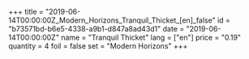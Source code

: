 +++
title = "2019-06-14T00:00:00Z_Modern_Horizons_Tranquil_Thicket_[en]_false"
id = "b73571bd-b6e5-4338-a9b1-d847a8ad43d1"
date = "2019-06-14T00:00:00Z"
name = "Tranquil Thicket"
lang = ["en"]
price = "0.19"
quantity = 4
foil = false
set = "Modern Horizons"
+++
